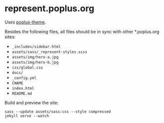 # represent.poplus.org

Uses [poplus-theme](https://github.com/mysociety/poplus-theme/).

Besides the following files, all files should be in sync with other *.poplus.org sites:

* `_includes/sidebar.html`
* `assets/sass/_represent-styles.scss`
* `assets/img/hero-a.jpg`
* `assets/img/hero-b.jpg`
* `css/global.css`
* `docs/`
* `_config.yml`
* `CNAME`
* `index.html`
* `README.md`

Build and preview the site:

```
sass --update assets/sass:css --style compressed
jekyll serve --watch
```
